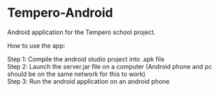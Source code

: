 # Tempero-Android
Android application for the Tempero school project.

How to use the app:

Step 1: Compile the android studio project into .apk file<br>
Step 2: Launch the server.jar file on a computer (Android phone and pc should be on the same network for this to work)<br>
Step 3: Run the android application on an android phone
